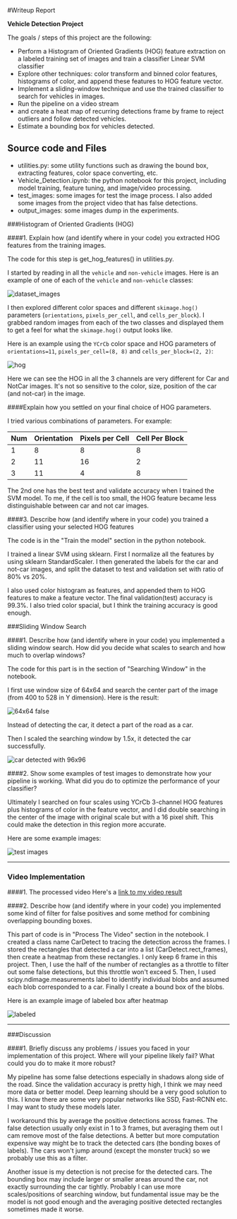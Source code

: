 #Writeup Report

**Vehicle Detection Project**

The goals / steps of this project are the following:

* Perform a Histogram of Oriented Gradients (HOG) feature extraction on a labeled training set of images and train a classifier Linear SVM classifier
* Explore other techniques: color transform and binned color features, histograms of color, and append these features  to HOG feature vector. 
* Implement a sliding-window technique and use the trained classifier to search for vehicles in images.
* Run the pipeline on a video stream 
* and create a heat map of recurring detections frame by frame to reject outliers and follow detected vehicles.
* Estimate a bounding box for vehicles detected.

## Source code and Files
* utilities.py: some utility functions such as drawing the bound box, extracting features, color space converting, etc.
* Vehicle_Detection.ipynb: the python notebook for this project, including model training, feature tuning, and image/video processing.
* test_images: some images for test the image process. I also added some images from the project video that has false detections.
* output_images: some images dump in the experiments. 

###Histogram of Oriented Gradients (HOG)

####1. Explain how (and identify where in your code) you extracted HOG features from the training images.

The code for this step is get_hog_features() in utilities.py. 

I started by reading in all the `vehicle` and `non-vehicle` images.  Here is an example of one of each of the `vehicle` and `non-vehicle` classes:

![dataset_images](./output_images/dataset_car_and_notcar_images.png)

I then explored different color spaces and different `skimage.hog()` parameters (`orientations`, `pixels_per_cell`, and `cells_per_block`).  I grabbed random images from each of the two classes and displayed them to get a feel for what the `skimage.hog()` output looks like.

Here is an example using the `YCrCb` color space and HOG parameters of `orientations=11`, `pixels_per_cell=(8, 8)` and `cells_per_block=(2, 2)`:


![hog](./output_images/hog_ycrcb.png)

Here we can see the HOG in all the 3 channels are very different for Car and NotCar images. It's not so sensitive to the color, size, position of the car (and not-car) in the image.

####Explain how you settled on your final choice of HOG parameters.

I tried various combinations of parameters. For example:

| Num  | Orientation | Pixels per Cell | Cell Per Block |
| ---- | ----------- | --------------- | -------------- |
| 1    | 8           | 8               | 8              |
| 2    | 11          | 16              | 2              |
| 3    | 11          | 4               | 8              |

The 2nd one has the best test and validate accuracy when I trained the SVM model. To me, if the cell is too small, the HOG feature became less distinguishable between car and not car images.

####3. Describe how (and identify where in your code) you trained a classifier using your selected HOG features 

The code is in the "Train the model" section in the python notebook. 

I trained a linear SVM using sklearn. First I normalize all the features by using sklearn StandardScaler. I then generated the labels for the car and not-car images, and split the dataset to test and validation set with ratio of 80% vs 20%. 

I also used color histogram as features, and appended them to HOG features to make a feature vector. The final validation(test) accuracy is 99.3%. I also tried color spacial, but I think the training accuracy is good enough.

###Sliding Window Search

####1. Describe how (and identify where in your code) you implemented a sliding window search.  How did you decide what scales to search and how much to overlap windows?

The code for this part is in the section of "Searching Window" in the notebook. 

I first use window size of 64x64 and search the center part of the image  (from 400 to 528 in Y dimension). Here is the result:

![64x64 false](./output_images/search_win_64_false_detection.png)

Instead of detecting the car, it detect a part of the road as a car. 

Then I scaled the searching window by 1.5x, it detected the car successfully. 

![car detected with 96x96](./output_images/search_win_96_true_detection.png)

####2. Show some examples of test images to demonstrate how your pipeline is working.  What did you do to optimize the performance of your classifier?

Ultimately I searched on four scales using YCrCb 3-channel HOG features plus histograms of color in the feature vector, and I did double searching in the center of the image with original scale but with a 16 pixel shift. This could make the detection in this region more accurate.

  Here are some example images:

![test images](./output_images/detection_on_test_images.png)


---

### Video Implementation

####1. The processed video
Here's a [link to my video result](./project_video_out.mp4)


####2. Describe how (and identify where in your code) you implemented some kind of filter for false positives and some method for combining overlapping bounding boxes.

This part of code is in "Process The Video" section in the notebook. I created a class name CarDetect to tracing the detection across  the frames. I stored the rectangles that detected a car into a list (CarDetect.rect_frames), then create a heatmap from these rectangles. I only keep 6 frame in this project. Then, I use the half of the number of rectangles as a throttle to filter out some false detections, but this throttle won't exceed 5. Then, I used scipy.ndimage.measurements label to identify individual blobs and assumed each blob corresponded to a car. Finally I create a bound box of the blobs.

Here is an example image of labeled box after heatmap 

![labeled](./output_images/label_heatmap.png)





---

###Discussion

####1. Briefly discuss any problems / issues you faced in your implementation of this project.  Where will your pipeline likely fail?  What could you do to make it more robust?

My pipeline has some false detections especially in shadows along side of the road. Since the validation accuracy is pretty high, I think we may need more data or better model. Deep learning should be a very good solution to this. I know there are some very popular networks like SSD, Fast-RCNN etc. I may want to study these models later.

I workaround this by average the positive detections across frames. The false detection usually only exist in 1 to 3 frames, but averaging them out I cam remove most of the false detections. A better but more computation expensive way might be to track the detected cars (the bonding boxes of labels). The cars won't jump around (except the monster truck) so we probably use this as a filter.

Another issue is my detection is not precise for the detected cars. The bounding box may include larger or smaller areas around the car, not exactly surrounding the car tightly. Probably I can use more scales/positions of searching window, but fundamental issue may be the model is not good enough and the averaging positive detected rectangles sometimes made it worse.

